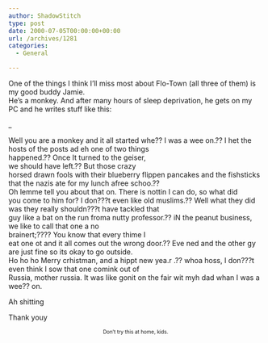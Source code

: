 ```yaml
---
author: ShadowStitch
type: post
date: 2000-07-05T00:00:00+00:00
url: /archives/1281
categories:
  - General

---
```

One of the things I think I&#8217;ll miss most about Flo-Town (all three of them) is my good buddy Jamie.  
He&#8217;s a monkey. And after many hours of sleep deprivation, he gets on my PC and he writes stuff like this:

_</p> <p class=MsoNormal>Well you are a monkey and it all started whe<span
style="mso-spacerun: yes">?? </span>I was a wee on.<span style="mso-spacerun:
yes">?? </span>I het the hosts of the posts ad eh one of two things  
happened.<span style="mso-spacerun: yes">?? </span>Once It turned to the geiser,  
we should have left.<span style="mso-spacerun: yes">?? </span>But those crazy  
horsed drawn fools with their blueberry flippen pancakes and the fishsticks  
that the nazis ate for my lunch afree schoo.<span style="mso-spacerun: yes">??<br /> </span>Oh lemme tell you about that on. There is nottin I can do, so what did  
you come to him for? I don???t even like old muslims.<span style="mso-spacerun:
yes">?? </span>Well what they did was they really shouldn???t have tackled that  
guy like a bat on the run froma nutty professor.<span style="mso-spacerun:
yes">?? </span>iN the peanut business, we like to call that one a no  
brainert;<span style="mso-spacerun: yes">???? </span>You know that every thime I  
eat one ot and it all comes out the wrong door.<span style="mso-spacerun:
yes">?? </span>Eve ned and the other gy are just fine so its okay to go outside.  
Ho ho ho Merry crhistman, and a hippt new yea.r .<span style="mso-spacerun:
yes">?? </span>whoa hoss, I don???t even think I sow that one comink out of  
Russia, mother russia. It was like gonit on the fair wit myh dad whan I was a  
wee<span style="mso-spacerun: yes">?? </span>on.</p> <p class=MsoNormal>Ah shitting</p> <p class=MsoNormal>Thank youy</p> 

</i>

<center>
  <font size="1">Don&#8217;t try this at home, kids.</font>
</center>
